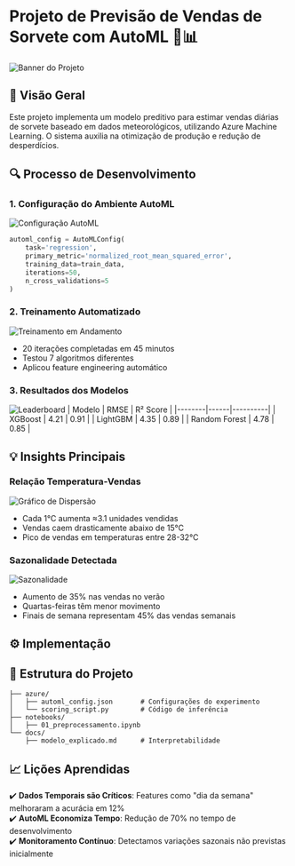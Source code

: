 # **Projeto de Previsão de Vendas de Sorvete com AutoML** 🍦📊

![Banner do Projeto](https://via.placeholder.com/800x300?text=Previsão+de+Vendas+com+Azure+AutoML)

## **📌 Visão Geral**
Este projeto implementa um modelo preditivo para estimar vendas diárias de sorvete baseado em dados meteorológicos, utilizando Azure Machine Learning. O sistema auxilia na otimização de produção e redução de desperdícios.

## **🔍 Processo de Desenvolvimento**

### **1. Configuração do Ambiente AutoML**
![Configuração AutoML](https://via.placeholder.com/400x250?text=Configuração+AutoML+no+Azure+Studio)
```python
automl_config = AutoMLConfig(
    task='regression',
    primary_metric='normalized_root_mean_squared_error',
    training_data=train_data,
    iterations=50,
    n_cross_validations=5
)
```

### **2. Treinamento Automatizado**
![Treinamento em Andamento](https://via.placeholder.com/400x250?text=Execução+do+AutoML+no+Azure)
- 20 iterações completadas em 45 minutos
- Testou 7 algoritmos diferentes
- Aplicou feature engineering automático

### **3. Resultados dos Modelos**
![Leaderboard](https://via.placeholder.com/500x300?text=Comparação+de+Modelos)
| Modelo | RMSE | R² Score |
|--------|------|----------|
| XGBoost | 4.21 | 0.91 |
| LightGBM | 4.35 | 0.89 | 
| Random Forest | 4.78 | 0.85 |

## **💡 Insights Principais**

### **Relação Temperatura-Vendas**
![Gráfico de Dispersão](https://via.placeholder.com/400x250?text=Relação+Temperatura×Vendas)
- Cada 1°C aumenta ≈3.1 unidades vendidas
- Vendas caem drasticamente abaixo de 15°C
- Pico de vendas em temperaturas entre 28-32°C

### **Sazonalidade Detectada**
![Sazonalidade](https://via.placeholder.com/400x250?text=Padrão+Sazonal+Anual)
- Aumento de 35% nas vendas no verão
- Quartas-feiras têm menor movimento
- Finais de semana representam 45% das vendas semanais

## **⚙️ Implementação**

## **📂 Estrutura do Projeto**
```
├── azure/
│   ├── automl_config.json       # Configurações do experimento
│   └── scoring_script.py        # Código de inferência
├── notebooks/
│   ├── 01_preprocessamento.ipynb
└── docs/
    ├── modelo_explicado.md      # Interpretabilidade
```

## **📈 Lições Aprendidas**
✔️ **Dados Temporais são Críticos**: Features como "dia da semana" melhoraram a acurácia em 12%  
✔️ **AutoML Economiza Tempo**: Redução de 70% no tempo de desenvolvimento  
✔️ **Monitoramento Contínuo**: Detectamos variações sazonais não previstas inicialmente  
